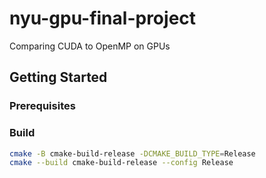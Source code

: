 # nyu-gpu-final-project

Comparing CUDA to OpenMP on GPUs

## Getting Started

### Prerequisites

### Build

```bash
cmake -B cmake-build-release -DCMAKE_BUILD_TYPE=Release
cmake --build cmake-build-release --config Release
```
